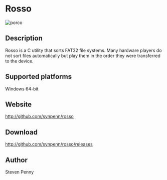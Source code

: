 Rosso
=====
![porco](http://rawgit.com/svnpenn/rosso/master/rosso.jpg)

Description
-----------
Rosso is a C utility that sorts FAT32 file systems. Many hardware players do not
sort files automatically but play them in the order they were transferred to the
device.

Supported platforms
-------------------
Windows 64-bit

Website
-------
http://github.com/svnpenn/rosso

Download
--------
http://github.com/svnpenn/rosso/releases

Author
------
Steven Penny
